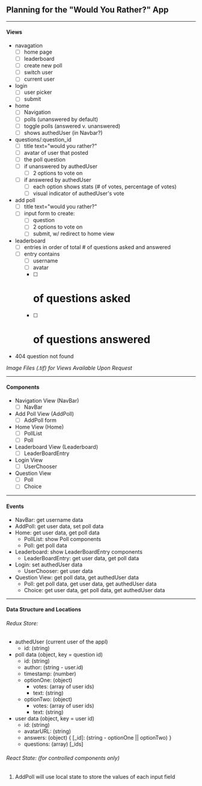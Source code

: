 ## Planning for the "Would You Rather?" App

---

#### Views

- navagation
  - [ ] home page
  - [ ] leaderboard
  - [ ] create new poll
  - [ ] switch user
  - [ ] current user
- login
  - [ ] user picker
  - [ ] submit
- home
  - [ ] Navigation
  - [ ] polls (unanswered by default)
  - [ ] toggle polls (answered v. unanswered)
  - [ ] shows authedUser (in Navbar?)
- questions/:question_id
  - [ ] title text="would you rather?"
  - [ ] avatar of user that posted
  - [ ] the poll question
  - [ ] if unanswered by authedUser
    - [ ] 2 options to vote on
  - [ ] if answered by authedUser
    - [ ] each option shows stats (# of votes, percentage of votes)
    - [ ] visual indicator of authedUser's vote
- add poll
  - [ ] title text="would you rather?"
  - [ ] input form to create:
    - [ ] question
    - [ ] 2 options to vote on
    - [ ] submit, w/ redirect to home view
- leaderboard
  - [ ] entries in order of total # of questions asked and answered
  - [ ] entry contains
    - [ ] username
    - [ ] avatar
    - [ ] # of questions asked
    - [ ] # of questions answered
- 404 question not found

_Image Files (.tif) for Views Available Upon Request_

---

#### Components

- Navigation View (NavBar)
  - [ ] NavBar
- Add Poll View (AddPoll)
  - [ ] AddPoll form
- Home View (Home)
  - [ ] PollList
  - [ ] Poll
- Leaderboard View (Leaderboard)
  - [ ] LeaderBoardEntry
- Login View
  - [ ] UserChooser
- Question View
  - [ ] Poll
  - [ ] Choice

---

#### Events

- NavBar: get username data
- AddPoll: get user data, set poll data
- Home: get user data, get poll data
  - PollList: show Poll components
  - Poll: get poll data
- Leaderboard: show LeaderBoardEntry components
  - LeaderBoardEntry: get user data, get poll data
- Login: set authedUser data
  - UserChooser: get user data
- Question View: get poll data, get authedUser data
  - Poll: get poll data, get user data, get authedUser data
  - Choice: get user data, get poll data, get authedUser data

---

#### Data Structure and Locations

###### Redux Store:

- authedUser (current user of the appl)
  - id: (string)
- poll data (object, key = question id)
  - id: (string)
  - author: (string - user.id)
  - timestamp: (number)
  - optionOne: (object)
    - votes: (array of user ids)
    - text: (string)
  - optionTwo: (object)
    - votes: (array of user ids)
    - text: (string)
- user data (object, key = user id)
  - id: (string)
  - avatarURL: (string)
  - answers: (object) { [_id]: (string - optionOne || optionTwo) }
  - questions: (array) [_ids]

###### React State: (for controlled components only)

1. AddPoll will use local state to store the values of each input field
